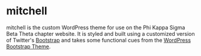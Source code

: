 mitchell
========

mitchell is the custom WordPress theme for use on the Phi Kappa Sigma Beta Theta chapter website. It is styled and built using a customized version of Twitter's [Bootstrap](http://getbootstrap.com/) and takes some functional cues from the [WordPress Bootstrap Theme](https://github.com/320press/wordpress-bootstrap).
